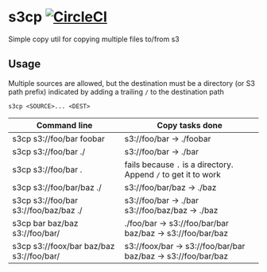 # s3cp [![CircleCI](https://circleci.com/gh/circleci/circleci-docs.svg?style=svg)](https://circleci.com/gh/circleci/circleci-docs)

Simple copy util for copying multiple files to/from s3

## Usage

Multiple sources are allowed, but the destination must be a directory (or S3 path prefix) indicated by adding a trailing `/` to the destination path

```
s3cp <SOURCE>... <DEST>
```

| Command line                             | Copy tasks done                                                   |
| ---------------------------------------- | ----------------------------------------------------------------- |
| s3cp s3://foo/bar foobar                 | s3://foo/bar -> ./foobar                                          |
| s3cp s3://foo/bar ./                     | s3://foo/bar -> ./bar                                             |
| s3cp s3://foo/bar .                      | fails because `.` is a directory. Append `/` to get it to work    |
| s3cp s3://foo/bar/baz ./                 | s3://foo/bar/baz -> ./baz                                         |
| s3cp s3://foo/bar s3://foo/baz/baz ./    | s3://foo/bar -> ./bar<br>s3://foo/baz/baz -> ./baz                |
| s3cp bar baz/baz s3://foo/bar/           | ./foo/bar -> s3://foo/bar/bar<br>baz/baz -> s3://foo/bar/baz     |
| s3cp s3://foox/bar baz/baz s3://foo/bar/ | s3://foox/bar -> s3://foo/bar/bar<br>baz/baz -> s3://foo/bar/baz |

